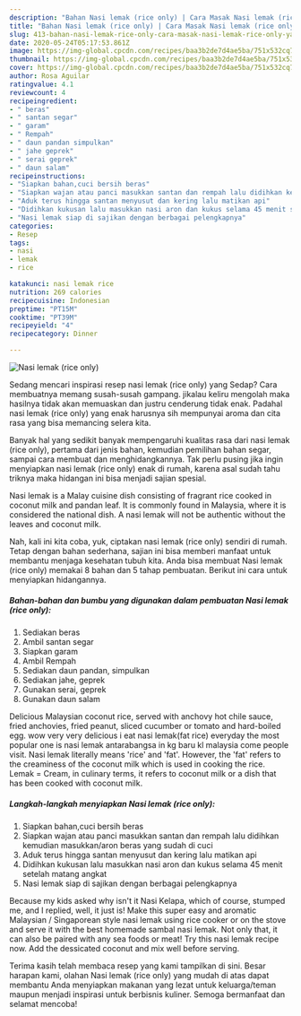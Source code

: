 ```yaml
---
description: "Bahan Nasi lemak (rice only) | Cara Masak Nasi lemak (rice only) Yang Paling Enak"
title: "Bahan Nasi lemak (rice only) | Cara Masak Nasi lemak (rice only) Yang Paling Enak"
slug: 413-bahan-nasi-lemak-rice-only-cara-masak-nasi-lemak-rice-only-yang-paling-enak
date: 2020-05-24T05:17:53.861Z
image: https://img-global.cpcdn.com/recipes/baa3b2de7d4ae5ba/751x532cq70/nasi-lemak-rice-only-foto-resep-utama.jpg
thumbnail: https://img-global.cpcdn.com/recipes/baa3b2de7d4ae5ba/751x532cq70/nasi-lemak-rice-only-foto-resep-utama.jpg
cover: https://img-global.cpcdn.com/recipes/baa3b2de7d4ae5ba/751x532cq70/nasi-lemak-rice-only-foto-resep-utama.jpg
author: Rosa Aguilar
ratingvalue: 4.1
reviewcount: 4
recipeingredient:
- " beras"
- " santan segar"
- " garam"
- " Rempah"
- " daun pandan simpulkan"
- " jahe geprek"
- " serai geprek"
- " daun salam"
recipeinstructions:
- "Siapkan bahan,cuci bersih beras"
- "Siapkan wajan atau panci masukkan santan dan rempah lalu didihkan kemudian masukkan/aron beras yang sudah di cuci"
- "Aduk terus hingga santan menyusut dan kering lalu matikan api"
- "Didihkan kukusan lalu masukkan nasi aron dan kukus selama 45 menit setelah matang angkat"
- "Nasi lemak siap di sajikan dengan berbagai pelengkapnya"
categories:
- Resep
tags:
- nasi
- lemak
- rice

katakunci: nasi lemak rice 
nutrition: 269 calories
recipecuisine: Indonesian
preptime: "PT15M"
cooktime: "PT39M"
recipeyield: "4"
recipecategory: Dinner

---
```



![Nasi lemak (rice only)](https://img-global.cpcdn.com/recipes/baa3b2de7d4ae5ba/751x532cq70/nasi-lemak-rice-only-foto-resep-utama.jpg)

Sedang mencari inspirasi resep nasi lemak (rice only) yang Sedap? Cara membuatnya memang susah-susah gampang. jikalau keliru mengolah maka hasilnya tidak akan memuaskan dan justru cenderung tidak enak. Padahal nasi lemak (rice only) yang enak harusnya sih mempunyai aroma dan cita rasa yang bisa memancing selera kita.

Banyak hal yang sedikit banyak mempengaruhi kualitas rasa dari nasi lemak (rice only), pertama dari jenis bahan, kemudian pemilihan bahan segar, sampai cara membuat dan menghidangkannya. Tak perlu pusing jika ingin menyiapkan nasi lemak (rice only) enak di rumah, karena asal sudah tahu triknya maka hidangan ini bisa menjadi sajian spesial.

Nasi lemak is a Malay cuisine dish consisting of fragrant rice cooked in coconut milk and pandan leaf. It is commonly found in Malaysia, where it is considered the national dish. A nasi lemak will not be authentic without the leaves and coconut milk.


Nah, kali ini kita coba, yuk, ciptakan nasi lemak (rice only) sendiri di rumah. Tetap dengan bahan sederhana, sajian ini bisa memberi manfaat untuk membantu menjaga kesehatan tubuh kita. Anda bisa membuat Nasi lemak (rice only) memakai 8 bahan dan 5 tahap pembuatan. Berikut ini cara untuk menyiapkan hidangannya.

<!--inarticleads1-->

##### Bahan-bahan dan bumbu yang digunakan dalam pembuatan Nasi lemak (rice only):

1. Sediakan  beras
1. Ambil  santan segar
1. Siapkan  garam
1. Ambil  Rempah
1. Sediakan  daun pandan, simpulkan
1. Sediakan  jahe, geprek
1. Gunakan  serai, geprek
1. Gunakan  daun salam


Delicious Malaysian coconut rice, served with anchovy hot chile sauce, fried anchovies, fried peanut, sliced cucumber or tomato and hard-boiled egg. wow very very delicious i eat nasi lemak(fat rice) everyday the most popular one is nasi lemak antarabangsa in kg baru kl malaysia come people visit. Nasi lemak literally means &#39;rice&#39; and &#39;fat&#39;. However, the &#39;fat&#39; refers to the creaminess of the coconut milk which is used in cooking the rice. Lemak = Cream, in culinary terms, it refers to coconut milk or a dish that has been cooked with coconut milk. 

<!--inarticleads2-->

##### Langkah-langkah menyiapkan Nasi lemak (rice only):

1. Siapkan bahan,cuci bersih beras
1. Siapkan wajan atau panci masukkan santan dan rempah lalu didihkan kemudian masukkan/aron beras yang sudah di cuci
1. Aduk terus hingga santan menyusut dan kering lalu matikan api
1. Didihkan kukusan lalu masukkan nasi aron dan kukus selama 45 menit setelah matang angkat
1. Nasi lemak siap di sajikan dengan berbagai pelengkapnya


Because my kids asked why isn&#39;t it Nasi Kelapa, which of course, stumped me, and I replied, well, it just is! Make this super easy and aromatic Malaysian / Singaporean style nasi lemak using rice cooker or on the stove and serve it with the best homemade sambal nasi lemak. Not only that, it can also be paired with any sea foods or meat! Try this nasi lemak recipe now. Add the dessicated coconut and mix well before serving. 

Terima kasih telah membaca resep yang kami tampilkan di sini. Besar harapan kami, olahan Nasi lemak (rice only) yang mudah di atas dapat membantu Anda menyiapkan makanan yang lezat untuk keluarga/teman maupun menjadi inspirasi untuk berbisnis kuliner. Semoga bermanfaat dan selamat mencoba!
